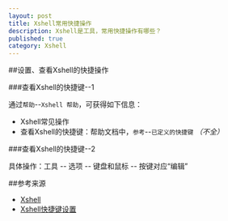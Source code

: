 ```yaml
---
layout: post
title: Xshell常用快捷操作
description: Xshell是工具，常用快捷操作有哪些？
published: true
category: Xshell
---
```



##设置、查看Xshell的快捷操作

###查看Xshell的快捷键--1

通过`帮助`--`Xshell 帮助`，可获得如下信息：

* Xshell常见操作
* 查看Xshell的快捷键：帮助文档中，`参考`--`已定义的快捷键` *（不全）*

###查看Xshell的快捷键--2

具体操作：工具 -- 选项 -- 键盘和鼠标 -- 按键对应“编辑”

























##参考来源

* [Xshell][Xshell]
* [Xshell快捷键设置][Xshell快捷键设置]













[NingG]:    			http://ningg.github.com  "NingG"
[Xshell]:				http://www.netsarang.com/products/xsh_overview.html
[Xshell快捷键设置]:		http://guafei.iteye.com/blog/933512










